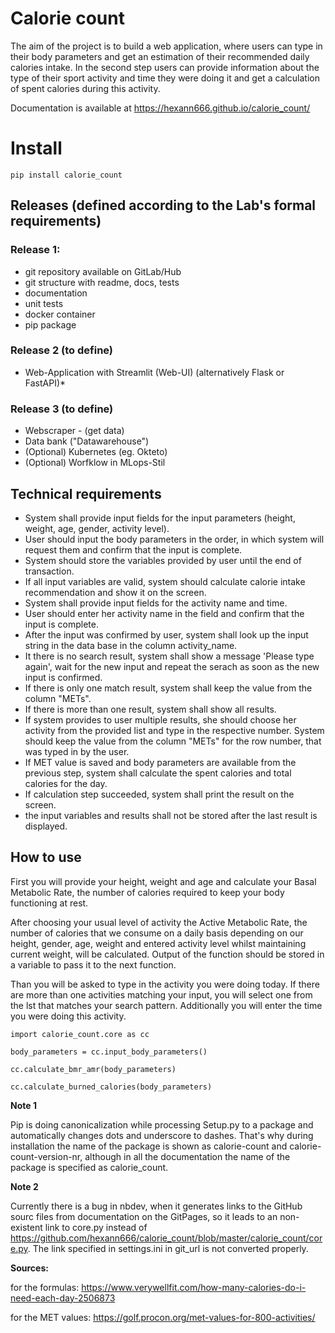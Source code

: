 # Calorie count



The aim of the project is to build a web application, where users can type in their body parameters and get an estimation of their recommended daily calories intake. In the second step users can provide information about the type of their sport activity and time they were doing it and get a calculation of spent calories during this activity.

Documentation is available at https://hexann666.github.io/calorie_count/

# Install

`pip install calorie_count`

## Releases (defined according to the Lab's formal requirements)

### Release 1:

- git repository available on GitLab/Hub
- git structure with readme, docs, tests
- documentation
- unit tests
- docker container
- pip package

### Release 2 (to define)

- Web-Application with Streamlit (Web-UI) (alternatively Flask or FastAPI)*

### Release 3 (to define)

- Webscraper - (get data)
- Data bank ("Datawarehouse") 
- (Optional) Kubernetes (eg. Okteto)
- (Optional) Worfklow in MLops-Stil

## Technical requirements

- System shall provide input fields for the input parameters (height, weight, age, gender, activity level).
- User should input the body parameters in the order, in which system will request them and confirm that the input is complete.
- System should store the variables provided by user until the end of transaction.
- If all input variables are valid, system should calculate calorie intake recommendation and show it on the screen.
- System shall provide input fields for the activity name and time.
- User should enter her activity name in the field and confirm that the input is complete.
- After the input was confirmed by user, system shall look up the input string in the data base in the column activity_name.
- It there is no search result, system shall show a message 'Please type again', wait for the new input and repeat the serach as soon as the new input is confirmed.
- If there is only one match result, system shall keep the value from the column "METs".
- If there is more than one result, system shall show all results.
- If system provides to user multiple results, she should choose her activity from the provided list and type in the respective number. System should keep the value from the column "METs" for the row number, that was typed in by the user.
- If MET value is saved and body parameters are available from the previous step, system shall calculate the spent calories and total calories for the day.
- If calculation step succeeded, system shall print the result on the screen.
- the input variables and results shall not be stored after the last result is displayed.

## How to use

First you will provide your height, weight and age and calculate your Basal Metabolic Rate, the number of calories required to keep your body functioning at rest.

After choosing your usual level of activity the Active Metabolic Rate, the number of calories that we consume on a daily basis depending on our height, gender, age, weight and entered activity level whilst maintaining current weight, will be calculated. Output of the function should be stored in a variable to pass it to the next function.

Than you will be asked to type in the activity you were doing today. If there are more than one activities matching your input, you will select one from the lst that matches your search pattern. Additionally you will enter the time you were doing this activity.

`import calorie_count.core as cc`

`body_parameters = cc.input_body_parameters()`

`cc.calculate_bmr_amr(body_parameters)`

`cc.calculate_burned_calories(body_parameters)`

**Note 1**

Pip is doing canonicalization while processing Setup.py to a package and automatically changes dots and underscore to dashes. That's why during installation the name of the package is shown as calorie-count and calorie-count-version-nr, although in all the documentation the name of the package is specified as calorie_count.

**Note 2**

Currently there is a bug in nbdev, when it generates links to the GitHub sourc files from documentation on the GitPages, so it leads to an non-existent link to core.py instead of https://github.com/hexann666/calorie_count/blob/master/calorie_count/core.py. The link specified in settings.ini in git_url is not converted properly.

**Sources:**

for the formulas:    https://www.verywellfit.com/how-many-calories-do-i-need-each-day-2506873

for the MET values:  https://golf.procon.org/met-values-for-800-activities/
